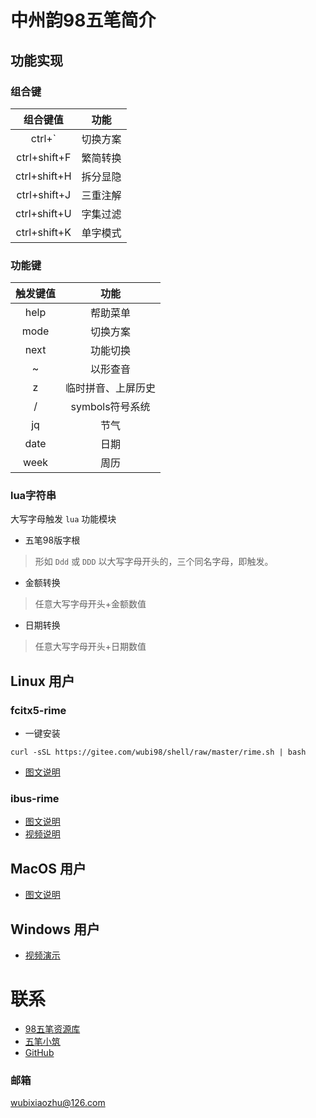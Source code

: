 # 中州韵98五笔简介

## 功能实现

### 组合键

| 组合键值 | 功能 |
|:-:|:-:|
| ctrl+` |  切换方案 |
| ctrl+shift+F | 繁简转换 |
| ctrl+shift+H | 拆分显隐 |
| ctrl+shift+J | 三重注解 | 
| ctrl+shift+U | 字集过滤 |
| ctrl+shift+K | 单字模式 |

### 功能键

| 触发键值 | 功能 |
|:-:|:-:|
| help | 帮助菜单 |
| mode | 切换方案 |
| next | 功能切换 |
| ~ | 以形查音 |
| z | 临时拼音、上屏历史 | 
| / | symbols符号系统 |
| jq | 节气 |
| date | 日期 |
| week | 周历 |

### lua字符串

大写字母触发 `lua` 功能模块

- 五笔98版字根

> 形如 `Ddd` 或 `DDD` 以大写字母开头的，三个同名字母，即触发。

- 金额转换

> 任意大写字母开头+金额数值

- 日期转换

> 任意大写字母开头+日期数值

## Linux 用户

### fcitx5-rime

- 一键安装

```shell
curl -sSL https://gitee.com/wubi98/shell/raw/master/rime.sh | bash
```

- [图文说明](https://wubi98.gitee.io/2023/03/06/2023-03-06-01.fcitx5/)

### ibus-rime

- [图文说明](https://wubi98.gitee.io/2023/02/15/2023-02-15-01.ibus/)
- [视频说明](https://www.bilibili.com/video/BV1eW4y1h71i/?spm_id_from=333.999.0.0&vd_source=0d05a37563bb1109bc73f16a8004a282)

## MacOS 用户

- [图文说明](https://wubi98.gitee.io/2019/06/15/2019-12-03-032.squirrel/)

## Windows 用户

- [视频演示](https://www.bilibili.com/video/BV1L94y1p7Ud/?spm_id_from=333.999.0.0&vd_source=0d05a37563bb1109bc73f16a8004a282)

# 联系

- [98五笔资源库](https://wb98.gitee.io/)
- [五笔小筑](https://wubi98.gitee.io/)
- [GitHub](https://github.com/yanhuacuo/98wubi-tables)

### 邮箱

wubixiaozhu@126.com